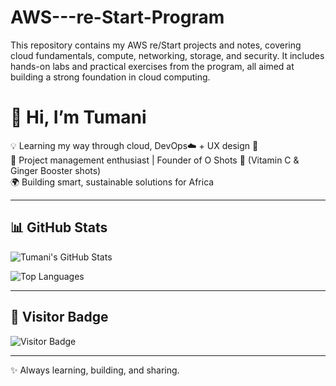 # AWS---re-Start-Program
This repository contains my AWS re/Start projects and notes, covering cloud fundamentals, compute, networking, storage, and security. It includes hands-on labs and practical exercises from the program, all aimed at building a strong foundation in cloud computing.


# 👋 Hi, I’m Tumani

💡 Learning my way through cloud, DevOps☁️ + UX design 🎨   
🌱 Project management enthusiast | Founder of O Shots 🧃 (Vitamin C & Ginger Booster shots)  
🌍 Building smart, sustainable solutions for Africa  

---



## 📊 GitHub Stats

![Tumani's GitHub Stats](https://github-readme-stats.vercel.app/api?username=TumaniNtombi&show_icons=true&theme=radical)

![Top Languages](https://github-readme-stats.vercel.app/api/top-langs/?username=TumaniNtombi&layout=compact&theme=radical)

---

## 🌟 Visitor Badge

![Visitor Badge](https://visitor-badge.laobi.icu/badge?page_id=TumaniModimo.TumaniNtombi)

---

✨ Always learning, building, and sharing.